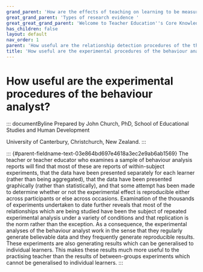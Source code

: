 ```yaml
---
grand_parent: 'How are the effects of teaching on learning to be measured? '
great_grand_parent: 'Types of research evidence '
great_great_grand_parent: 'Welcome to Teacher Education''s Core Knowledge and Skills.'
has_children: false
layout: default
nav_order: 1
parent: 'How useful are the relationship detection procedures of the three main approaches? '
title: 'How useful are the experimental procedures of the behaviour analyst? '
---
```

# How useful are the experimental procedures of the behaviour analyst? 


::: documentByline
Prepared by John Church, PhD, School of Educational Studies and Human
Development

University of Canterbury, Christchurch, New Zealand.
:::

::: {#parent-fieldname-text-03e864bd697e4618a3ec2e9ab6ab1569}
The teacher or teacher educator who examines a sample of behaviour
analysis reports will find that most of these are reports of
within-subject experiments, that the data have been presented separately
for each learner (rather than being aggregated), that the data have been
presented graphically (rather than statistically), and that some attempt
has been made to determine whether or not the experimental effect is
reproducible either across participants or else across occasions.
Examination of the thousands of experiments undertaken to date further
reveals that most of the relationships which are being studied have been
the subject of repeated experimental analysis under a variety of
conditions and that replication is the norm rather than the exception.
As a consequence, the experimental analyses of the behaviour analyst
work in the sense that they regularly generate believable data and they
frequently generate reproducible results. These experiments are also
generating results which can be generalised to individual learners. This
makes these results much more useful to the practising teacher than the
results of between-groups experiments which cannot be generalised to
individual learners.
:::
